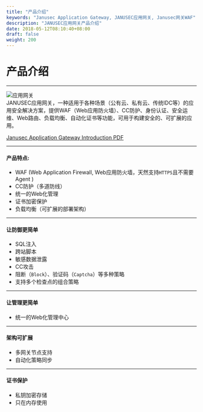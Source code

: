 ```yaml
---
title: "产品介绍"
keywords: "Janusec Application Gateway, JANUSEC应用网关, Janusec网关WAF"
description: "JANUSEC应用网关产品介绍"
date: 2018-05-12T08:10:40+08:00
draft: false
weight: 200
---
```


# 产品介绍
----
![应用网关](/images/gateway1.png "JANUSEC应用网关")  
JANUSEC应用网关，一种适用于各种场景（公有云、私有云、传统IDC等）的应用安全解决方案，提供WAF（Web应用防火墙）、CC防护、身份认证、安全运维、Web路由、负载均衡、自动化证书等功能，可用于构建安全的、可扩展的应用。  

[Janusec Application Gateway Introduction PDF](/download/Janusec-Application-Gateway.pdf)

----

#### 产品特点:
* WAF (Web Application Firewall, Web应用防火墙，天然支持`HTTPS`且不需要Agent )    
* CC防护（多道防线）  
* 统一的Web化管理  
* 证书加密保护   
* 负载均衡（可扩展的部署架构）   


----

#### 让防御更简单
* SQL注入  
* 跨站脚本  
* 敏感数据泄露
* CC攻击
* 阻断（`Block`）、验证码（`Captcha`）等多种策略
* 支持多个检查点的组合策略    

----

#### 让管理更简单  
* 统一的Web化管理中心      

----

#### 架构可扩展       
* 多网关节点支持    
* 自动化策略同步      

----

#### 证书保护
* 私钥加密存储   
* 只在内存使用     
